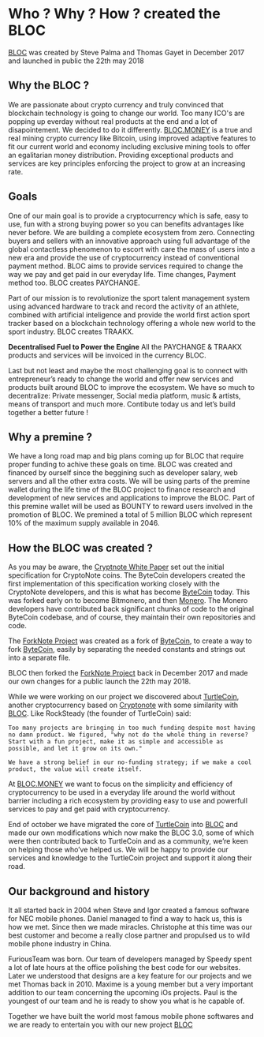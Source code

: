 # **Who ? Why ? How ? created the BLOC**

[BLOC](https://bloc.money) was created by Steve Palma and Thomas Gayet in December 2017 and launched in public the 22th may 2018

## **Why the BLOC ?**

We are passionate about crypto currency and truly convinced that blockchain technology is going to change our world. Too many ICO's are popping up everday without real products at the end and a lot of disapointement. We decided to do it differently. [BLOC.MONEY](https://bloc.money) is a true and real mining crypto currency like Bitcoin, using improved adaptive features to fit our current world and economy including exclusive mining tools to offer an egalitarian money distribution. Providing exceptional products and services are key principles enforcing the project to grow at an increasing rate.

## **Goals**

One of our main goal is to provide a cryptocurrency which is safe, easy to use, fun with a strong buying power so you can benefits advantages like never before. We are building a complete ecosystem from zero. Connecting buyers and sellers with an innovative approach using full advantage of the global contactless phenomenon to escort with care the mass of users into a new era and provide the use of cryptocurrency instead of conventional payment method. BLOC aims to provide services required to change the way we pay and get paid in our everyday life. Time changes, Payment method too. BLOC creates PAYCHANGE.

Part of our mission is to revolutionize the sport talent management system using advanced hardware to track and record the activity of an athlete, combined with artificial inteligence and provide the world first action sport tracker based on a blockchain technology offering a whole new world to the sport industry. BLOC creates TRAAKX.

**Decentralised Fuel to Power the Engine**
All the PAYCHANGE & TRAAKX products and services will be invoiced in the currency BLOC.

Last but not least and maybe the most challenging goal is to connect with entrepreneur’s ready to change the world and offer new services and products built around BLOC to improve the ecosystem. We have so much to decentralize: Private messenger, Social media platform, music & artists, means of transport and much more. Contibute today us and let’s build together a better future !

## **Why a premine ?**

We have a long road map and big plans coming up for BLOC that require proper funding to achive these goals on time. BLOC was created and financed by ourself since the beggining such as developer salary, web servers and all the other extra costs. We will be using parts of the premine wallet during the life time of the BLOC project to finance research and development of new services and applications to improve the BLOC. Part of this premine wallet will be used as BOUNTY to reward users involved in the promotion of BLOC. We premined a total of 5 million BLOC which represent 10% of the maximum supply available in 2046.

## **How the BLOC was created ?**

As you may be aware, the [Cryptnote White Paper](https://cryptonote.org/whitepaper.pdf) set out the initial specification for CryptoNote coins. The ByteCoin developers created the first implementation of this specification working closely with the CryptoNote developers, and this is what has become [ByteCoin](https://github.com/bcndev/bytecoin) today. This was forked early on to become Bitmonero, and then [Monero](https://github.com/monero-project/monero). The Monero developers have contributed back significant chunks of code to the original ByteCoin codebase, and of course, they maintain their own repositories and code.

The [ForkNote Project](https://github.com/forknote/forknote) was created as a fork of [ByteCoin](https://github.com/bcndev/bytecoin), to create a way to fork [ByteCoin](https://github.com/bcndev/bytecoin), easily by separating the needed constants and strings out into a separate file.

BLOC then forked the [ForkNote Project](https://github.com/forknote/forknote) back in December 2017 and made our own changes for a public launch the 22th may 2018.

While we were working on our project we discovered about [TurtleCoin](https://github.com/turtlecoin/turtlecoin), another cryptocurrency based on [Cryptonote](https://github.com/cryptonotefoundation/cryptonote) with some similarity with [BLOC](https://bloc.money). Like RockSteady (the founder of TurtleCoin) said:

```
Too many projects are bringing in too much funding despite most having no damn product. We figured, "why not do the whole thing in reverse? Start with a fun project, make it as simple and accessible as possible, and let it grow on its own."

We have a strong belief in our no-funding strategy; if we make a cool product, the value will create itself.
```

At [BLOC.MONEY](https://bloc.money) we want to focus on the simplicity and efficiency of cryptocurrency to be used in a everyday life around the world without barrier including a rich ecosystem by providing easy to use and powerfull services to pay and get paid with cryptocurrency.

End of october we have migrated the core of [TurtleCoin](https://github.com/turtlecoin/turtlecoin) into [BLOC](https://github.com/furiousteam/BLOC) and made our own modifications which now make the BLOC 3.0, some of which were then contributed back to TurtleCoin and as a community, we’re keen on helping those who’ve helped us. We will be happy to provide our services and knowledge to the TurtleCoin project and support it along their road.

## **Our background and history**

It all started back in 2004 when Steve and Igor created a famous software for NEC mobile phones. Daniel managed to find a way to hack us, this is how we met. Since then we made miracles. Christophe at this time was our best customer and become a really close partner and propulsed us to wild mobile phone industry in China.

FuriousTeam was born. Our team of developers managed by Speedy spent a lot of late hours at the office polishing the best code for our websites. Later we understood that designs are a key feature for our projects and we met Thomas back in 2010. Maxime is a young member but a very important addition to our team concerning the upcoming iOs projects. Paul is the youngest of our team and he is ready to show you what is he capable of.

Together we have built the world most famous mobile phone softwares and we are ready to entertain you with our new project [BLOC](https://bloc.money)